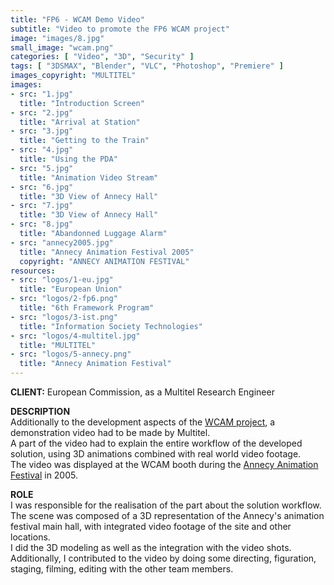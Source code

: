 ```yaml
---
title: "FP6 - WCAM Demo Video"
subtitle: "Video to promote the FP6 WCAM project"
image: "images/8.jpg"
small_image: "wcam.png"
categories: [ "Video", "3D", "Security" ]
tags: [ "3DSMAX", "Blender", "VLC", "Photoshop", "Premiere" ]
images_copyright: "MULTITEL"
images:
- src: "1.jpg"
  title: "Introduction Screen"
- src: "2.jpg"
  title: "Arrival at Station"
- src: "3.jpg"
  title: "Getting to the Train"
- src: "4.jpg"
  title: "Using the PDA"
- src: "5.jpg"
  title: "Animation Video Stream"
- src: "6.jpg"
  title: "3D View of Annecy Hall"
- src: "7.jpg"
  title: "3D View of Annecy Hall"
- src: "8.jpg"
  title: "Abandonned Luggage Alarm"
- src: "annecy2005.jpg"
  title: "Annecy Animation Festival 2005"
  copyright: "ANNECY ANIMATION FESTIVAL"
resources:
- src: "logos/1-eu.jpg"
  title: "European Union"
- src: "logos/2-fp6.png"
  title: "6th Framework Program"
- src: "logos/3-ist.png"
  title: "Information Society Technologies"
- src: "logos/4-multitel.jpg"
  title: "MULTITEL"
- src: "logos/5-annecy.png"
  title: "Annecy Animation Festival"
---
```


<b>CLIENT:</b> European Commission, as a Multitel Research Engineer<br>

<b>DESCRIPTION</b><br>
Additionally to the development aspects of the [WCAM project](/pro/multitel/wcam), a demonstration video had to be made by Multitel.<br>
A part of the video had to explain the entire workflow of the developed solution, using 3D animations combined with real world video footage.<br>
The video was displayed at the WCAM booth during the [Annecy Animation Festival](https://www.annecy.org) in 2005.<br>

<b>ROLE</b><br>
I was responsible for the realisation of the part about the solution workflow.<br>
The scene was composed of a 3D representation of the Annecy's animation festival main hall, with integrated video footage of the site and other locations.<br>
I did the 3D modeling as well as the integration with the video shots.<br>
Additionally, I contributed to the video by doing some directing, figuration, staging, filming, editing with the other team members.<br>
